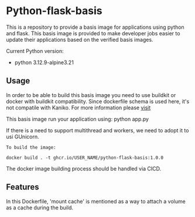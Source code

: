 # Python-flask-basis
This is a repository to provide a basis image for applications using python and flask.
This basis image is provided to make developer jobs easier to update their applications based on the verified basis images.

Current Python version:
* python 3.12.9-alpine3.21

## Usage
In order to be able to build this basis image you need to use buildkit or docker with buildkit compatibility. Since dockerfile schema 
is used here, it's not compatile with Kaniko. For more information please [visit](https://docs.docker.com/build/concepts/overview/)

This basis image run your application using: python app.py

If there is a need to support multithread and workers, we need to adopt it to usi GUnicorn.

```
To build the image:

docker build . -t ghcr.io/USER_NAME/python-flask-basis:1.0.0
```

The docker image building process should be handled via CICD.

## Features
In this Dockerfile, 'mount cache' is mentioned as a way to attach a volume as a cache during the build.

